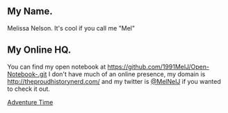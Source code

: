 ## My Name.

Melissa Nelson. It's cool if you call me "Mel"

## My Online HQ.

You can find my open notebook at https://github.com/1991MelJ/Open-Notebook-.git
I don't have much of an online presence, my domain is http://theproudhistorynerd.com/ and my twitter is [@MelNelJ](https://twitter.com/MelNelJ/"@MelNelJ") if you wanted to check it out.

[Adventure Time](http://i.imgur.com/KFY5N7P.gif "I'm Excited")
 
 

 

 
 
